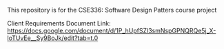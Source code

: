 This repository is for the CSE336: Software Design Patters course project

Client Requirements Document Link: https://docs.google.com/document/d/1P_hUpfSZl3smNspGPNQRQe5j_X-loTUvEe__Sy9BoJk/edit?tab=t.0